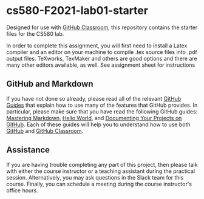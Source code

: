 
# cs580-F2021-lab01-starter

Designed for use with [GitHub Classroom](https://classroom.github.com/), this repository contains the starter files for the CS580 lab.

In order to complete this assignment, you will first need to install a Latex compiler and an editor on your machine to compile .tex source files into .pdf output files. TeXworks, TexMaker and others are good options and there are many other editors available, as well. See assignment sheet for instructions

## GitHub and Markdown

If you have not done so already, please read all of the relevant [GitHub Guides](https://guides.github.com/) that explain how to use many of the features that GitHub provides. In particular, please make sure that you have read the following GitHub guides: [Mastering Markdown](https://guides.github.com/features/mastering-markdown/), [Hello World](https://guides.github.com/activities/hello-world/), and [Documenting Your Projects on GitHub](https://guides.github.com/features/wikis/). Each of these guides will help you to understand how to use both [GitHub](http://github.com) and [GitHub Classroom](https://classroom.github.com/).


## Assistance

If you are having trouble completing any part of this project, then please talk with either the course instructor or a teaching assistant during the practical session. Alternatively, you may ask questions in the Slack team for this course. Finally, you can schedule a meeting during the course instructor's office hours.
